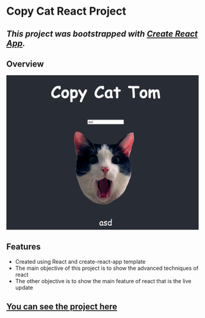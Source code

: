 # **Copy Cat React Project**
## *This project was bootstrapped with [Create React App](https://github.com/facebook/create-react-app).*

## **Overview**
![screenshot](./screenshot.png)

## **Features**
* Created using React and create-react-app template
* The main objective of this project is to show the advanced techniques of react
* The other objective is to show the main feature of react that is the live update

## [You can see the project here](https://copy-cat-react-project.netlify.app/)